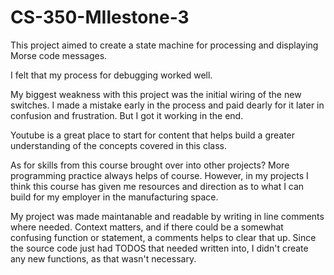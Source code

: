 # CS-350-MIlestone-3

This project aimed to create a state machine for processing and displaying Morse code messages. 

I felt that my process for debugging worked well.

My biggest weakness with this project was the initial wiring of the new switches. I made a mistake early in the process and paid dearly for it later in confusion and frustration. But I got it working in the end.

Youtube is a great place to start for content that helps build a greater understanding of the concepts covered in this class.

As for skills from this course brought over into other projects? More programming practice always helps of course. However, in my projects I think this course has given me resources and direction as to what I can build for my employer in the manufacturing space.

My project was made maintanable and readable by writing in line comments where needed. Context matters, and if there could be a somewhat confusing function or statement, a comments helps to clear that up. Since the source code just had TODOS that needed written into, I didn't create any new functions, as that wasn't necessary.
